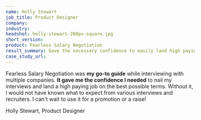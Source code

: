 ```yaml
---
name: Holly Stewart
job_title: Product Designer
company: 
industry: 
headshot: holly-stewart-200px-square.jpg
short_version: 
product: Fearless Salary Negotiation
result_summary: Gave the necessary confidence to easily land high paying jobs on the best possible terms.
case_study_url: 
---
```


Fearless Salary Negotiation was **my go-to guide** while interviewing with multiple companies. **It gave me the confidence I needed** to nail my interviews and land a high paying job on the best possible terms. Without it, I would not have known what to expect from various interviews and recruiters. I can't wait to use it for a promotion or a raise!

Holly Stewart, Product Designer